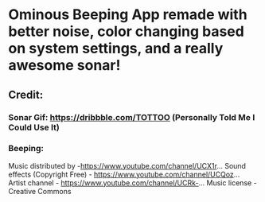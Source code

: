 # Ominous Beeping App remade with better noise, color changing based on system settings, and a really awesome sonar!
## Credit: 
### Sonar Gif: https://dribbble.com/TOTTOO (Personally Told Me I Could Use It)
### Beeping: 
Music distributed by -https://www.youtube.com/channel/UCX1r...
Sound effects (Copyright Free) - https://www.youtube.com/channel/UCQoz... 
Artist channel - https://www.youtube.com/channel/UCRk-...
Music license - Creative Commons
